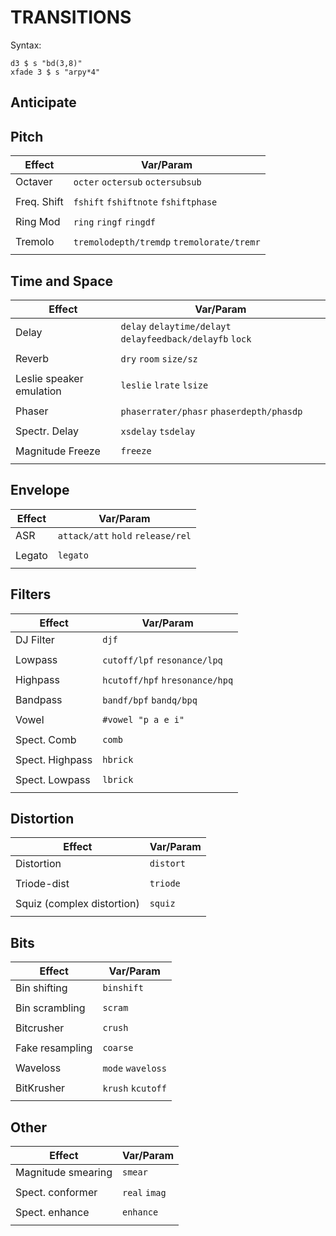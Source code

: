 # TRANSITIONS

Syntax:
```
d3 $ s "bd(3,8)"
xfade 3 $ s "arpy*4"
```

## Anticipate


## Pitch

| **Effect** | **Var/Param** |
|-------------|------|
| Octaver |`octer` `octersub` `octersubsub`|
| | |
| Freq. Shift | `fshift` `fshiftnote` `fshiftphase` |
| | |
| Ring Mod | `ring` `ringf` `ringdf` |
| | |
| Tremolo | `tremolodepth/tremdp` `tremolorate/tremr` |
| | |

## Time and Space

|**Effect** | **Var/Param** |
|-------------|------|
| Delay | `delay` `delaytime/delayt` `delayfeedback/delayfb` `lock`|
| | |
| Reverb | `dry` `room` `size/sz` |
| | |
| Leslie speaker emulation | `leslie` `lrate` `lsize` |
| | |
| Phaser | `phaserrater/phasr` `phaserdepth/phasdp` |
| | |
| Spectr. Delay | `xsdelay` `tsdelay` |
| | |
| Magnitude Freeze | `freeze` |
| | |

## Envelope

|**Effect** | **Var/Param** |
|-----|------|
| ASR   | `attack/att` `hold` `release/rel` |
| | |
| Legato | `legato` |
| | |

## Filters

|**Effect** | **Var/Param** |
|---|---|
| DJ Filter | `djf` |
| | |
| Lowpass | `cutoff/lpf` `resonance/lpq` |
| | |
| Highpass | `hcutoff/hpf` `hresonance/hpq` |
| | |
| Bandpass | `bandf/bpf` `bandq/bpq` |
| | |
| Vowel | `#vowel "p a e i"` |
| | |
| Spect. Comb | `comb` |
| | |
| Spect. Highpass | `hbrick` |
| | |
| Spect. Lowpass| `lbrick` |
| | |

## Distortion

|**Effect** | **Var/Param** |
|-----|------|
| Distortion | `distort` |
| | |
| Triode-dist | `triode` |
| | |
| Squiz (complex distortion) | `squiz` |
| | |

## Bits

|**Effect** | **Var/Param** |
|-----|------|
| Bin shifting | `binshift` |
| | |
| Bin scrambling | `scram` |
| | |
| Bitcrusher | `crush` |
| | |
| Fake resampling | `coarse` |
| | |
| Waveloss | `mode` `waveloss` |
| | |
| BitKrusher | `krush` `kcutoff` |
| | |

## Other

**Effect** | **Var/Param** |
|-----|------|
| Magnitude smearing | `smear` |
| | |
| Spect. conformer | `real` `imag` |
| | |
| Spect. enhance | `enhance` |
| | |
